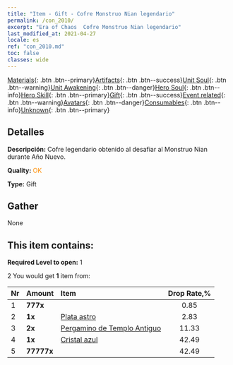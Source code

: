 ```yaml
---
title: "Item - Gift - Cofre Monstruo Nian legendario"
permalink: /con_2010/
excerpt: "Era of Chaos  Cofre Monstruo Nian legendario"
last_modified_at: 2021-04-27
locale: es
ref: "con_2010.md"
toc: false
classes: wide
---
```

 [Materials](/ItemsES/){: .btn .btn--primary}[Artifacts](/ItemsES/Artifacts/){: .btn .btn--success}[Unit Soul](/ItemsES/UnitSoul/){: .btn .btn--warning}[Unit Awakening](/ItemsES/UnitAwakening/){: .btn .btn--danger}[Hero Soul](/ItemsES/HeroSoul/){: .btn .btn--info}[Hero Skill](/ItemsES/HeroSkill/){: .btn .btn--primary}[Gift](/ItemsES/Gift/){: .btn .btn--success}[Event related](/ItemsES/Events/){: .btn .btn--warning}[Avatars](/ItemsES/Avatars/){: .btn .btn--danger}[Consumables](/ItemsES/Consumables/){: .btn .btn--info}[Unknown](/ItemsES/Unknown/){: .btn .btn--primary}

## Detalles
 **Descripción:** Cofre legendario obtenido al desafiar al Monstruo Nian durante Año Nuevo.

 **Quality:** <span style="color: #FF8C00">OK</span>

 **Type:** Gift

## Gather

  None

## This item contains:

 **Required Level to open:** 1

 2 You would get **1** item  from:

  | Nr | Amount |     Item    | Drop Rate,% |
  |:---|:-------|:------------|:---------:|
  | 1 |  **777x** | <i class="fas fa-gem"/> | 0.85 | 
  | 2 |  **1x** | [Plata astro](/ItemsES/con_969/) | 2.83 | 
  | 3 |  **2x** | [Pergamino de Templo Antiguo](/ItemsES/con_697/) | 11.33 | 
  | 4 |  **1x** | [Cristal azul](/ItemsES/con_716/) | 42.49 | 
  | 5 |  **77777x** | <i class="fas fa-coins"/> | 42.49 | 
